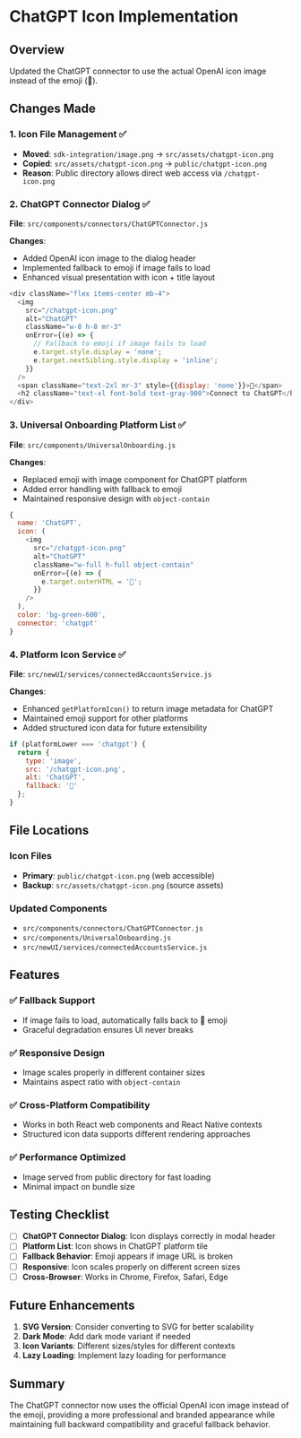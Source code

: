 # ChatGPT Icon Implementation

## Overview
Updated the ChatGPT connector to use the actual OpenAI icon image instead of the emoji (🤖).

## Changes Made

### 1. Icon File Management ✅
- **Moved**: `sdk-integration/image.png` → `src/assets/chatgpt-icon.png`
- **Copied**: `src/assets/chatgpt-icon.png` → `public/chatgpt-icon.png`
- **Reason**: Public directory allows direct web access via `/chatgpt-icon.png`

### 2. ChatGPT Connector Dialog ✅
**File**: `src/components/connectors/ChatGPTConnector.js`

**Changes**:
- Added OpenAI icon image to the dialog header
- Implemented fallback to emoji if image fails to load
- Enhanced visual presentation with icon + title layout

```javascript
<div className="flex items-center mb-4">
  <img 
    src="/chatgpt-icon.png" 
    alt="ChatGPT" 
    className="w-8 h-8 mr-3"
    onError={(e) => {
      // Fallback to emoji if image fails to load
      e.target.style.display = 'none';
      e.target.nextSibling.style.display = 'inline';
    }}
  />
  <span className="text-2xl mr-3" style={{display: 'none'}}>🤖</span>
  <h2 className="text-xl font-bold text-gray-900">Connect to ChatGPT</h2>
</div>
```

### 3. Universal Onboarding Platform List ✅
**File**: `src/components/UniversalOnboarding.js`

**Changes**:
- Replaced emoji with image component for ChatGPT platform
- Added error handling with fallback to emoji
- Maintained responsive design with `object-contain`

```javascript
{
  name: 'ChatGPT', 
  icon: (
    <img 
      src="/chatgpt-icon.png" 
      alt="ChatGPT" 
      className="w-full h-full object-contain"
      onError={(e) => {
        e.target.outerHTML = '🤖';
      }}
    />
  ), 
  color: 'bg-green-600', 
  connector: 'chatgpt' 
}
```

### 4. Platform Icon Service ✅
**File**: `src/newUI/services/connectedAccountsService.js`

**Changes**:
- Enhanced `getPlatformIcon()` to return image metadata for ChatGPT
- Maintained emoji support for other platforms
- Added structured icon data for future extensibility

```javascript
if (platformLower === 'chatgpt') {
  return {
    type: 'image',
    src: '/chatgpt-icon.png',
    alt: 'ChatGPT',
    fallback: '🤖'
  };
}
```

## File Locations

### Icon Files
- **Primary**: `public/chatgpt-icon.png` (web accessible)
- **Backup**: `src/assets/chatgpt-icon.png` (source assets)

### Updated Components
- `src/components/connectors/ChatGPTConnector.js`
- `src/components/UniversalOnboarding.js`
- `src/newUI/services/connectedAccountsService.js`

## Features

### ✅ **Fallback Support**
- If image fails to load, automatically falls back to 🤖 emoji
- Graceful degradation ensures UI never breaks

### ✅ **Responsive Design**
- Image scales properly in different container sizes
- Maintains aspect ratio with `object-contain`

### ✅ **Cross-Platform Compatibility**
- Works in both React web components and React Native contexts
- Structured icon data supports different rendering approaches

### ✅ **Performance Optimized**
- Image served from public directory for fast loading
- Minimal impact on bundle size

## Testing Checklist

- [ ] **ChatGPT Connector Dialog**: Icon displays correctly in modal header
- [ ] **Platform List**: Icon shows in ChatGPT platform tile
- [ ] **Fallback Behavior**: Emoji appears if image URL is broken
- [ ] **Responsive**: Icon scales properly on different screen sizes
- [ ] **Cross-Browser**: Works in Chrome, Firefox, Safari, Edge

## Future Enhancements

1. **SVG Version**: Consider converting to SVG for better scalability
2. **Dark Mode**: Add dark mode variant if needed
3. **Icon Variants**: Different sizes/styles for different contexts
4. **Lazy Loading**: Implement lazy loading for performance

## Summary

The ChatGPT connector now uses the official OpenAI icon image instead of the emoji, providing a more professional and branded appearance while maintaining full backward compatibility and graceful fallback behavior.
